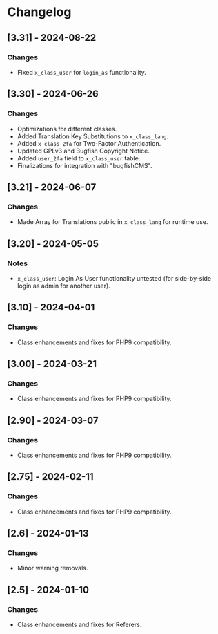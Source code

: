 # Changelog

## [3.31] - 2024-08-22
### Changes
- Fixed `x_class_user` for `login_as` functionality.

## [3.30] - 2024-06-26
### Changes
- Optimizations for different classes.
- Added Translation Key Substitutions to `x_class_lang`.
- Added `x_class_2fa` for Two-Factor Authentication.
- Updated GPLv3 and Bugfish Copyright Notice.
- Added `user_2fa` field to `x_class_user` table.
- Finalizations for integration with "bugfishCMS".

## [3.21] - 2024-06-07
### Changes
- Made Array for Translations public in `x_class_lang` for runtime use.

## [3.20] - 2024-05-05
### Notes
- `x_class_user`: Login As User functionality untested (for side-by-side login as admin for another user).

## [3.10] - 2024-04-01
### Changes
- Class enhancements and fixes for PHP9 compatibility.

## [3.00] - 2024-03-21
### Changes
- Class enhancements and fixes for PHP9 compatibility.

## [2.90] - 2024-03-07
### Changes
- Class enhancements and fixes for PHP9 compatibility.

## [2.75] - 2024-02-11
### Changes
- Class enhancements and fixes for PHP9 compatibility.

## [2.6] - 2024-01-13
### Changes
- Minor warning removals.

## [2.5] - 2024-01-10
### Changes
- Class enhancements and fixes for Referers.
